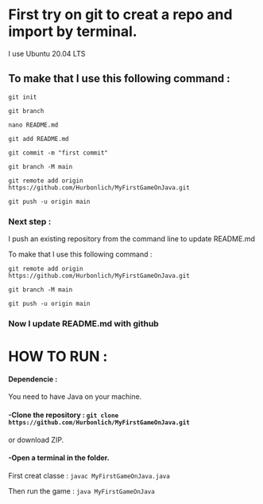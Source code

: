# First try on git to creat a repo and import by terminal.

I use Ubuntu 20.04 LTS

## To make that I use this following command : 
```
git init
```
```
git branch
```
```
nano README.md
```
```
git add README.md
```
```
git commit -m "first commit"
```
```
git branch -M main
```
```
git remote add origin https://github.com/Hurbonlich/MyFirstGameOnJava.git
```
```
git push -u origin main 
```

### Next step : 

I push an existing repository from the command line to update README.md

To make that I use this following command : 
```
git remote add origin https://github.com/Hurbonlich/MyFirstGameOnJava.git
```
```
git branch -M main
```
```
git push -u origin main
```

### Now I update README.md with github



# HOW TO RUN : 
#### Dependencie : 
You need to have Java on your machine.


#### -Clone the repository : ```git clone https://github.com/Hurbonlich/MyFirstGameOnJava.git```

or download ZIP.

#### -Open a terminal in the folder.

First creat classe : ```javac MyFirstGameOnJava.java```

Then run the game : ```java MyFirstGameOnJava```




